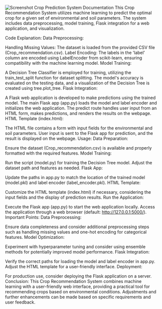 ![Screenshot](https://github.com/Ryckoh/Crop-prediction-system-NPK/assets/159196128/de32496a-71b1-4bb9-8980-c059d596342c)
Crop Prediction System Documentation
This Crop Recommendation System utilizes machine learning to predict the optimal crop for a given set of environmental and soil parameters. The system includes data preprocessing, model training, Flask integration for a web application, and visualization.

Code Explanation:
Data Preprocessing:

Handling Missing Values: The dataset is loaded from the provided CSV file (Crop_recommendation.csv).
Label Encoding: The labels in the 'label' column are encoded using LabelEncoder from scikit-learn, ensuring compatibility with the machine learning model.
Model Training:

A Decision Tree Classifier is employed for training, utilizing the train_test_split function for dataset splitting.
The model's accuracy is evaluated on the testing data, and a visualization of the Decision Tree is created using tree.plot_tree.
Flask Integration:

A Flask web application is developed to make predictions using the trained model.
The main Flask app (app.py) loads the model and label encoder and initializes the web application.
The predict route handles user input from an HTML form, makes predictions, and renders the results on the webpage.
HTML Template (index.html):

The HTML file contains a form with input fields for the environmental and soil parameters.
User input is sent to the Flask app for prediction, and the result is displayed on the webpage.
Usage:
Data Preparation:

Ensure the dataset (Crop_recommendation.csv) is available and properly formatted with the required features.
Model Training:

Run the script (model.py) for training the Decision Tree model. Adjust the dataset path and features as needed.
Flask App:

Update the paths in app.py to match the location of the trained model (model.pkl) and label encoder (label_encoder.pkl).
HTML Template:

Customize the HTML template (index.html) if necessary, considering the input fields and the display of prediction results.
Run the Application:

Execute the Flask app (app.py) to start the web application locally.
Access the application through a web browser (default: http://127.0.0.1:5000/).
Important Points:
Data Preprocessing:

Ensure data completeness and consider additional preprocessing steps such as handling missing values and one-hot encoding for categorical features.
Model Optimization:

Experiment with hyperparameter tuning and consider using ensemble methods for potentially improved model performance.
Flask Integration:

Verify the correct paths for loading the model and label encoder in app.py.
Adjust the HTML template for a user-friendly interface.
Deployment:

For production use, consider deploying the Flask application on a server.
Conclusion:
This Crop Recommendation System combines machine learning with a user-friendly web interface, providing a practical tool for recommending crops based on environmental conditions. Adjustments and further enhancements can be made based on specific requirements and user feedback.



